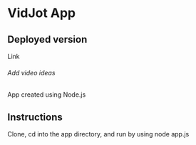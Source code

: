 # VidJot App

## Deployed version

Link

###### Add video ideas

App created using Node.js

## Instructions

Clone, cd into the app directory, and run by using node app.js
